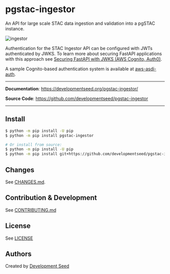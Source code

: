 # pgstac-ingestor

An API for large scale STAC data ingestion and validation into a pgSTAC instance.

![ingestor](https://github.com/developmentseed/pgstac-ingestor/assets/10407788/8176573a-1242-4897-8cdc-3fba2e4b2dc1)

Authentication for the STAC Ingestor API can be configured with JWTs authenticated by JWKS.  To learn more about securing FastAPI applications with this approach see [Securing FastAPI with JWKS (AWS Cognito, Auth0)](https://alukach.com/posts/fastapi-rs256-jwt/).

A sample Cognito-based authentication system is available at [aws-asdi-auth](https://github.com/developmentseed/aws-asdi-auth).

---

**Documentation**: <a href="https://developmentseed.org/pgstac-ingestor/" target="_blank">https://developmentseed.org/pgstac-ingestor/</a>

**Source Code**: <a href="https://github.com/developmentseed/pgstac-ingestor" target="_blank">https://github.com/developmentseed/pgstac-ingestor</a>

---

## Install

```bash
$ python -m pip install -U pip
$ python -m pip install pgstac-ingestor

# Or install from source:
$ python -m pip install -U pip
$ python -m pip install git+https://github.com/developmentseed/pgstac-ingestor.git
```

## Changes

See [CHANGES.md](https://github.com/developmentseed/pgstac-ingestor/blob/main/CHANGES.md).

## Contribution & Development

See [CONTRIBUTING.md](https://github.com/developmentseed/pgstac-ingestor/blob/main/CONTRIBUTING.md)

## License

See [LICENSE](https://github.com/developmentseed/pgstac-ingestor/blob/main/LICENSE)

## Authors

Created by [Development Seed](<http://developmentseed.org>)
